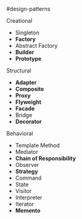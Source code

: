 #design-patterns

Creational

- Singleton
- **Factory**
- Abstract Factory
- **Builder**
- **Prototype**

Structural

- **Adapter**
- **Composite**
- **Proxy**
- **Flyweight**
- **Facade**
- Bridge
- **Decorator**

Behavioral

- Template Method
- Mediator
- **Chain of Responsibility**
- Observer
- **Strategy**
- Command
- State
- Visitor
- Interpreter
- Iterator
- **Memento**

